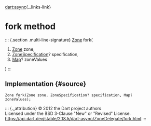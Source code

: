 [dart:async](../../dart-async/dart-async-library){._links-link}

fork method
===========

::: {.section .multi-line-signature}
[Zone](../zone-class) fork(

1.  [Zone](../zone-class) zone,
2.  [ZoneSpecification](../zonespecification-class)? specification,
3.  [Map](../../dart-core/map-class)? zoneValues

)
:::

Implementation {#source}
--------------

``` {.language-dart data-language="dart"}
Zone fork(Zone zone, ZoneSpecification? specification, Map? zoneValues);
```

::: {._attribution}
© 2012 the Dart project authors\
Licensed under the BSD 3-Clause \"New\" or \"Revised\" License.\
<https://api.dart.dev/stable/2.18.5/dart-async/ZoneDelegate/fork.html>
:::
